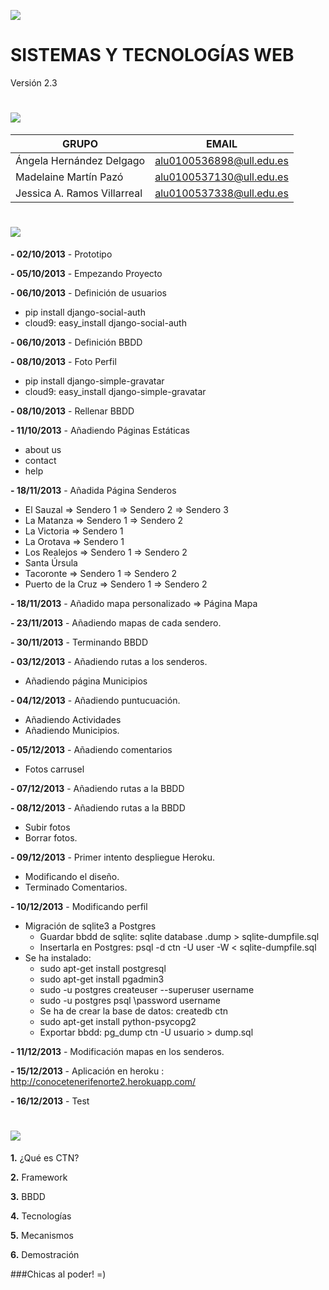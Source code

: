 ![](http://banot.etsii.ull.es/alu4103/STW/logo.png)

SISTEMAS Y TECNOLOGÍAS WEB
============================

Versión 2.3

![](http://banot.etsii.ull.es/alu4103/STW/informacion.png)
============================
| GRUPO                         | EMAIL                     |
| -------------                 | -------------             |
| Ángela Hernández Delgago      | alu0100536898@ull.edu.es  |
| Madelaine Martín Pazó         | alu0100537130@ull.edu.es  |
| Jessica A. Ramos Villarreal   | alu0100537338@ull.edu.es  |


![](http://banot.etsii.ull.es/alu4103/STW/comentarios.png)
============================

**- 02/10/2013** - Prototipo

**- 05/10/2013** - Empezando Proyecto

**- 06/10/2013** - Definición de usuarios

 - pip install django-social-auth
 - cloud9: easy_install django-social-auth
    
**- 06/10/2013** - Definición BBDD

**- 08/10/2013** - Foto Perfil

- pip install django-simple-gravatar
- cloud9: easy_install django-simple-gravatar
    
**- 08/10/2013** - Rellenar BBDD

**- 11/10/2013** - Añadiendo Páginas Estáticas
- about us
- contact
- help
    
**- 18/11/2013** - Añadida Página Senderos
- El Sauzal => Sendero 1 => Sendero 2 => Sendero 3
- La Matanza => Sendero 1 => Sendero 2
- La Victoria => Sendero 1
- La Orotava => Sendero 1
- Los Realejos => Sendero 1 => Sendero 2
- Santa Úrsula
- Tacoronte => Sendero 1 => Sendero 2
- Puerto de la Cruz => Sendero 1 => Sendero 2
    
**- 18/11/2013** - Añadido mapa personalizado => Página Mapa

**- 23/11/2013** - Añadiendo mapas de cada sendero.

**- 30/11/2013** - Terminando BBDD

**- 03/12/2013** - Añadiendo rutas a los senderos.
- Añadiendo página Municipios

**- 04/12/2013** - Añadiendo puntucuación.
- Añadiendo Actividades
- Añadiendo Municipios.
	
**- 05/12/2013** - Añadiendo comentarios
- Fotos carrusel
	
**- 07/12/2013** - Añadiendo rutas a la BBDD

**- 08/12/2013** - Añadiendo rutas a la BBDD
- Subir fotos
- Borrar fotos. 
    
**- 09/12/2013** - Primer intento despliegue Heroku. 
- Modificando el diseño. 
- Terminado Comentarios.
    
**- 10/12/2013** - Modificando perfil
- Migración de sqlite3 a Postgres
	- Guardar bbdd de sqlite: sqlite database .dump > sqlite-dumpfile.sql
	- Insertarla en Postgres: psql -d ctn -U user -W < sqlite-dumpfile.sql
- Se ha instalado:
	- sudo apt-get install postgresql
	- sudo apt-get install pgadmin3
	- sudo -u postgres createuser --superuser username
	- sudo -u postgres psql
    	\password username
	- Se ha de crear la base de datos: createdb ctn
	- sudo apt-get install python-psycopg2
	- Exportar bbdd: pg_dump ctn -U usuario > dump.sql
        
**- 11/12/2013** - Modificación mapas en los senderos.

**- 15/12/2013** - Aplicación en heroku : http://conocetenerifenorte2.herokuapp.com/

**- 16/12/2013** - Test

![](http://banot.etsii.ull.es/alu4103/STW/presentacion.png)
============================
**1.** ¿Qué es CTN?

**2.** Framework 

**3.** BBDD

**4.** Tecnologías

**5.** Mecanismos

**6.** Demostración

###Chicas al poder! =)



